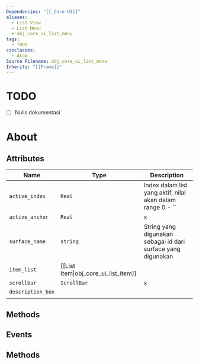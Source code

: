 ```yaml
---
Dependencies: "[[_Core UI]]"
aliases:
  - List View
  - List Menu
  - obj_core_ui_list_menu
tags:
  - TODO
cssclasses:
  - Atom
Source Filename: obj_core_ui_list_menu
Inherits: "[[Frame]]"
---
```

# TODO
- [ ] Nulis dokumentasi
# About

## Attributes
| Name              | Type                                 | Description                                                  |
| ----------------- | ------------------------------------ | ------------------------------------------------------------ |
| `active_index`    | `Real`                               | Index dalam list yang aktif, nilai akan dalam range 0 - ``   |
| `active_anchor`   | `Real`                               | x                                                            |
| `surface_name`    | `string`                             | String yang digunakan sebagai id dari surface yang digunakan |
| `item_list`       | [[List Item\|obj_core_ui_list_item]] |                                                              |
| `scrollbar`       | `ScrollBar`                          | x                                                            |
| `description_box` |                                      |                                                              |
|                   |                                      |                                                              |
## Methods

## Events
## Methods